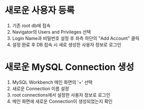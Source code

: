 # 새로운 사용자 등록

1. 기존 root db에 접속
2. Navigator의 Users and Privileges 선택
3. Login Name과 비밀번호 설정 후 좌측 하단의 "Add Account" 클릭
4. 설정 완료 후 DB 접속 시 새로 생성한 사용자 정보로 로그인

# 새로운 MySQL Connection 생성

1. MySQL Workbench 메인 화면의 '+' 선택
2. 새로운 Connection 이름 설정
3. root connections에서 설정한 사용자 정보로 로그인
4. 메인 화면에 새로운 Connection이 생성되었는지 확인

